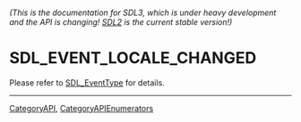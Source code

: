 ###### (This is the documentation for SDL3, which is under heavy development and the API is changing! [SDL2](https://wiki.libsdl.org/SDL2/) is the current stable version!)
# SDL_EVENT_LOCALE_CHANGED

Please refer to [SDL_EventType](SDL_EventType) for details.

----
[CategoryAPI](CategoryAPI), [CategoryAPIEnumerators](CategoryAPIEnumerators)

